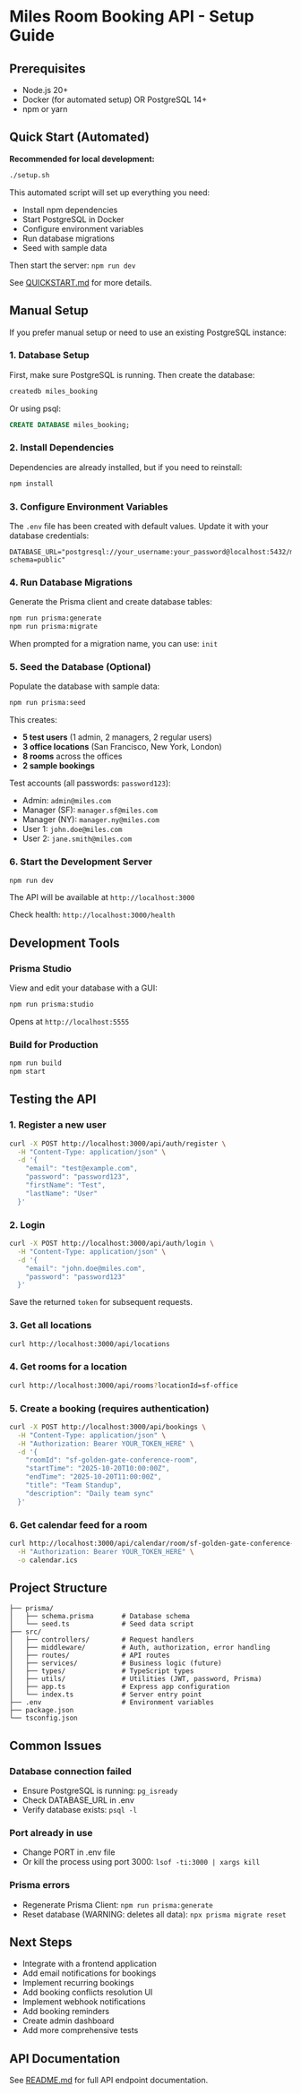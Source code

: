# Miles Room Booking API - Setup Guide

## Prerequisites

- Node.js 20+
- Docker (for automated setup) OR PostgreSQL 14+
- npm or yarn

## Quick Start (Automated)

**Recommended for local development:**

```bash
./setup.sh
```

This automated script will set up everything you need:
- Install npm dependencies
- Start PostgreSQL in Docker
- Configure environment variables
- Run database migrations
- Seed with sample data

Then start the server: `npm run dev`

See [QUICKSTART.md](./QUICKSTART.md) for more details.

## Manual Setup

If you prefer manual setup or need to use an existing PostgreSQL instance:

### 1. Database Setup

First, make sure PostgreSQL is running. Then create the database:

```bash
createdb miles_booking
```

Or using psql:
```sql
CREATE DATABASE miles_booking;
```

### 2. Install Dependencies

Dependencies are already installed, but if you need to reinstall:

```bash
npm install
```

### 3. Configure Environment Variables

The `.env` file has been created with default values. Update it with your database credentials:

```env
DATABASE_URL="postgresql://your_username:your_password@localhost:5432/miles_booking?schema=public"
```

### 4. Run Database Migrations

Generate the Prisma client and create database tables:

```bash
npm run prisma:generate
npm run prisma:migrate
```

When prompted for a migration name, you can use: `init`

### 5. Seed the Database (Optional)

Populate the database with sample data:

```bash
npm run prisma:seed
```

This creates:
- **5 test users** (1 admin, 2 managers, 2 regular users)
- **3 office locations** (San Francisco, New York, London)
- **8 rooms** across the offices
- **2 sample bookings**

Test accounts (all passwords: `password123`):
- Admin: `admin@miles.com`
- Manager (SF): `manager.sf@miles.com`
- Manager (NY): `manager.ny@miles.com`
- User 1: `john.doe@miles.com`
- User 2: `jane.smith@miles.com`

### 6. Start the Development Server

```bash
npm run dev
```

The API will be available at `http://localhost:3000`

Check health: `http://localhost:3000/health`

## Development Tools

### Prisma Studio

View and edit your database with a GUI:

```bash
npm run prisma:studio
```

Opens at `http://localhost:5555`

### Build for Production

```bash
npm run build
npm start
```

## Testing the API

### 1. Register a new user

```bash
curl -X POST http://localhost:3000/api/auth/register \
  -H "Content-Type: application/json" \
  -d '{
    "email": "test@example.com",
    "password": "password123",
    "firstName": "Test",
    "lastName": "User"
  }'
```

### 2. Login

```bash
curl -X POST http://localhost:3000/api/auth/login \
  -H "Content-Type: application/json" \
  -d '{
    "email": "john.doe@miles.com",
    "password": "password123"
  }'
```

Save the returned `token` for subsequent requests.

### 3. Get all locations

```bash
curl http://localhost:3000/api/locations
```

### 4. Get rooms for a location

```bash
curl http://localhost:3000/api/rooms?locationId=sf-office
```

### 5. Create a booking (requires authentication)

```bash
curl -X POST http://localhost:3000/api/bookings \
  -H "Content-Type: application/json" \
  -H "Authorization: Bearer YOUR_TOKEN_HERE" \
  -d '{
    "roomId": "sf-golden-gate-conference-room",
    "startTime": "2025-10-20T10:00:00Z",
    "endTime": "2025-10-20T11:00:00Z",
    "title": "Team Standup",
    "description": "Daily team sync"
  }'
```

### 6. Get calendar feed for a room

```bash
curl http://localhost:3000/api/calendar/room/sf-golden-gate-conference-room.ics \
  -H "Authorization: Bearer YOUR_TOKEN_HERE" \
  -o calendar.ics
```

## Project Structure

```
├── prisma/
│   ├── schema.prisma       # Database schema
│   └── seed.ts             # Seed data script
├── src/
│   ├── controllers/        # Request handlers
│   ├── middleware/         # Auth, authorization, error handling
│   ├── routes/             # API routes
│   ├── services/           # Business logic (future)
│   ├── types/              # TypeScript types
│   ├── utils/              # Utilities (JWT, password, Prisma)
│   ├── app.ts              # Express app configuration
│   └── index.ts            # Server entry point
├── .env                    # Environment variables
├── package.json
└── tsconfig.json
```

## Common Issues

### Database connection failed
- Ensure PostgreSQL is running: `pg_isready`
- Check DATABASE_URL in .env
- Verify database exists: `psql -l`

### Port already in use
- Change PORT in .env file
- Or kill the process using port 3000: `lsof -ti:3000 | xargs kill`

### Prisma errors
- Regenerate Prisma Client: `npm run prisma:generate`
- Reset database (WARNING: deletes all data): `npx prisma migrate reset`

## Next Steps

- Integrate with a frontend application
- Add email notifications for bookings
- Implement recurring bookings
- Add booking conflicts resolution UI
- Implement webhook notifications
- Add booking reminders
- Create admin dashboard
- Add more comprehensive tests

## API Documentation

See [README.md](./README.md) for full API endpoint documentation.
